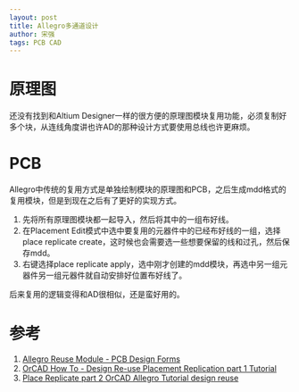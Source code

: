 ```yaml
---
layout: post
title: Allegro多通道设计
author: 宋强
tags: PCB CAD
---
```


# 原理图
还没有找到和Altium Designer一样的很方便的原理图模块复用功能，必须复制好多个块，从连线角度讲也许AD的那种设计方式要使用总线也许更麻烦。

 

# PCB
Allegro中传统的复用方式是单独绘制模块的原理图和PCB，之后生成mdd格式的复用模块，但是到现在之后有了更好的实现方式。

1. 先将所有原理图模块都一起导入，然后将其中的一组布好线。
2. 在Placement Edit模式中选中要复用的元器件中的已经布好线的一组，选择place replicate create，这时候也会需要选一些想要保留的线和过孔，然后保存mdd。
3. 右键选择place replicate apply，选中刚才创建的mdd模块，再选中另一组元器件另一组元器件就自动安排好位置布好线了。

后来复用的逻辑变得和AD很相似，还是蛮好用的。

# 参考
1. [Allegro Reuse Module - PCB Design Forms](https://community.cadence.com/cadence_technology_forums/f/pcb-design/20945/allegro-reuse-module)
2. [OrCAD How To - Design Re-use Placement Replication part 1 Tutorial](https://www.youtube.com/watch?v=hvx3fTOGYXw&t=1s)
3. [Place Replicate part 2 OrCAD Allegro Tutorial design reuse](https://www.youtube.com/watch?v=2VVP5UaNvDU)